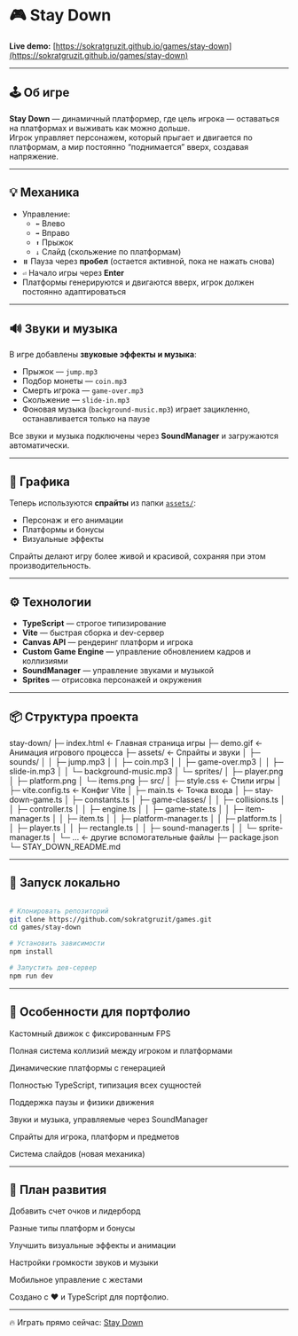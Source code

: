 # 🎮 Stay Down

**Live demo:** [https://sokratgruzit.github.io/games/stay-down](https://sokratgruzit.github.io/games/stay-down)

---

## 🕹️ Об игре

**Stay Down** — динамичный платформер, где цель игрока — оставаться на платформах и выживать как можно дольше.  
Игрок управляет персонажем, который прыгает и двигается по платформам, а мир постоянно “поднимается” вверх, создавая напряжение.

---

## 💡 Механика

- Управление:
  - `⬅️` Влево
  - `➡️` Вправо
  - `⬆️` Прыжок
  - `↓` Слайд (скольжение по платформам)
- `⏸️` Пауза через **пробел** (остается активной, пока не нажать снова)
- `⏎` Начало игры через **Enter**
- Платформы генерируются и двигаются вверх, игрок должен постоянно адаптироваться

---

## 🔊 Звуки и музыка

В игре добавлены **звуковые эффекты и музыка**:

- Прыжок — `jump.mp3`
- Подбор монеты — `coin.mp3`
- Смерть игрока — `game-over.mp3`
- Скольжение — `slide-in.mp3`
- Фоновая музыка (`background-music.mp3`) играет зацикленно, останавливается только на паузе

Все звуки и музыка подключены через **SoundManager** и загружаются автоматически.

---

## 🎨 Графика

Теперь используются **спрайты** из папки [`assets/`](./assets):

- Персонаж и его анимации
- Платформы и бонусы
- Визуальные эффекты

Спрайты делают игру более живой и красивой, сохраняя при этом производительность.

---

## ⚙️ Технологии

- **TypeScript** — строгое типизирование
- **Vite** — быстрая сборка и dev-сервер
- **Canvas API** — рендеринг платформ и игрока
- **Custom Game Engine** — управление обновлением кадров и коллизиями
- **SoundManager** — управление звуками и музыкой
- **Sprites** — отрисовка персонажей и окружения

---

## 📦 Структура проекта

stay-down/
├─ index.html ← Главная страница игры
├─ demo.gif ← Анимация игрового процесса
├─ assets/ ← Спрайты и звуки
│ ├─ sounds/
│ │ ├─ jump.mp3
│ │ ├─ coin.mp3
│ │ ├─ game-over.mp3
│ │ ├─ slide-in.mp3
│ │ └─ background-music.mp3
│ └─ sprites/
│ ├─ player.png
│ ├─ platform.png
│ └─ items.png
├─ src/
│ ├─ style.css ← Стили игры
│ ├─ vite.config.ts ← Конфиг Vite
│ ├─ main.ts ← Точка входа
│ ├─ stay-down-game.ts
│ ├─ constants.ts
│ ├─ game-classes/
│ │ ├─ collisions.ts
│ │ ├─ controller.ts
│ │ ├─ engine.ts
│ │ ├─ game-state.ts
│ │ ├─ item-manager.ts
│ │ ├─ item.ts
│ │ ├─ platform-manager.ts
│ │ ├─ platform.ts
│ │ ├─ player.ts
│ │ ├─ rectangle.ts
│ │ ├─ sound-manager.ts
│ │ └─ sprite-manager.ts
│ └─ ... ← другие вспомогательные файлы
├─ package.json
└─ STAY_DOWN_README.md

---

## 🚀 Запуск локально

```bash

# Клонировать репозиторий
git clone https://github.com/sokratgruzit/games.git
cd games/stay-down

# Установить зависимости
npm install

# Запустить дев-сервер
npm run dev

```

---

## 🎯 Особенности для портфолио

Кастомный движок с фиксированным FPS

Полная система коллизий между игроком и платформами

Динамические платформы с генерацией

Полностью TypeScript, типизация всех сущностей

Поддержка паузы и физики движения

Звуки и музыка, управляемые через SoundManager

Спрайты для игрока, платформ и предметов

Система слайдов (новая механика)

---

## 🌟 План развития

Добавить счет очков и лидерборд

Разные типы платформ и бонусы

Улучшить визуальные эффекты и анимации

Настройки громкости звуков и музыки

Мобильное управление с жестами

Создано с ❤️ и TypeScript для портфолио.

---

🔥 Играть прямо сейчас: [Stay Down](https://sokratgruzit.github.io/games/stay-down)
